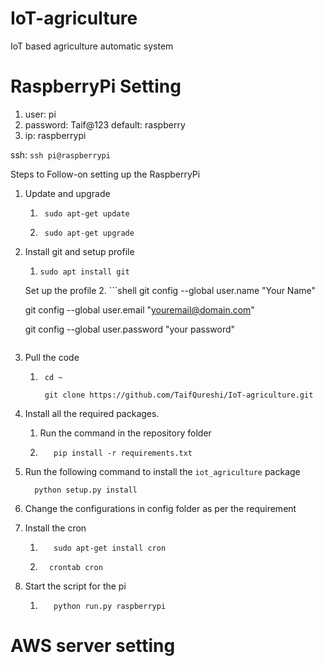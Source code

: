 # IoT-agriculture
IoT based agriculture automatic system

# RaspberryPi Setting

1. user: pi
2. password: Taif@123 default: raspberry
3. ip: raspberrypi

ssh: ``ssh pi@raspberrypi``

Steps to Follow-on setting up the RaspberryPi

1. Update and upgrade
   1. ```shell
       sudo apt-get update 
      ```
   2. ```shell
       sudo apt-get upgrade
      ```
      
2. Install git and setup profile
   1. ```shell
      sudo apt install git
      ```
   
   Set up the profile
   2. ```shell
      git config --global user.name "Your Name"
      
      git config --global user.email "youremail@domain.com"
      
      git config --global user.password "your password"
      ```
      
3. Pull the code
   1. ```shell
       cd ~
       
       git clone https://github.com/TaifQureshi/IoT-agriculture.git      
      ```

4. Install all the required packages.
   1. Run the command in the repository folder
   
   2. ```shell
         pip install -r requirements.txt 
      ```

5. Run the following command to install the ``iot_agriculture`` package
    ```shell
      python setup.py install
    ```

6. Change the configurations in config folder as per the requirement 

7. Install the cron
   1. ```shell
         sudo apt-get install cron
      ```
   2. ```shell
        crontab cron
      ```
8. Start the script for the pi
   1. ```shell
         python run.py raspberrypi
      ```
      

# AWS server setting